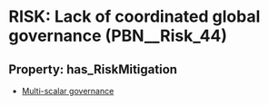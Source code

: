 # RISK: __Lack of coordinated global governance__ (PBN__Risk_44)

## Property: has_RiskMitigation

* [Multi-scalar governance](PBN__RiskMitigation_61)

